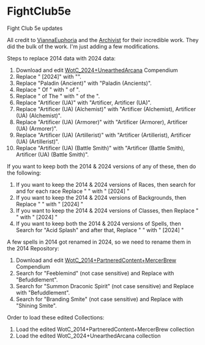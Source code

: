 # FightClub5e
Fight Club 5e updates

All credit to [ViannaEuphoria](https://www.reddit.com/user/ViannaEuphoria/) and the [Archivist](https://www.reddit.com/user/FightClub_Archivist/) for their incredible work. They did the bulk of the work. I'm just adding a few modifications.

Steps to replace 2014 data with 2024 data:
1. Download and edit [WotC_2024+UnearthedArcana](https://github.com/vidalvanbergen/FightClub5eXML/releases/download/2024.12.31/WotC_2024+UnearthedArcana.xml) Compendium
2. Replace " [2024]" with "".
3. Replace "Paladin (Ancient)" with "Paladin (Ancients)".
4. Replace " Of " with " of ".
5. Replace " of The " with " of the ".
6. Replace "Artificer (UA)</classes>" with "Artificer, Artificer (UA)</classes>".
7. Replace "Artificer (UA) (Alchemist)</classes>" with "Artificer (Alchemist), Artificer (UA) (Alchemist)</classes>".
8. Replace "Artificer (UA) (Armorer)</classes>" with "Artificer (Armorer), Artificer (UA) (Armorer)</classes>".
9. Replace "Artificer (UA) (Artillerist)</classes>" with "Artificer (Artillerist), Artificer (UA) (Artillerist)</classes>".
10. Replace "Artificer (UA) (Battle Smith)</classes>" with "Artificer (Battle Smith), Artificer (UA) (Battle Smith)</classes>".

If you want to keep both the 2014 & 2024 versions of any of these, then do the following:
1. If you want to keep the 2014 & 2024 versions of Races, then search for <race> and for each race
   Replace "</name>
    <size>" with " [2024]</name>
    <size>"
2. If you want to keep the 2014 & 2024 versions of Backgrounds, then
   Replace "</name>
    <proficiency>" with " [2024]</name>
    <proficiency>"
3. If you want to keep the 2014 & 2024 versions of Classes, then
   Replace "</name>
    <hd>" with " [2024]</name>
    <hd>"
4. If you want to keep both the 2014 & 2024 versions of Spells, then
   Search for "<name>Acid Splash" and after that,
   Replace "</name>
    <level>" with " [2024]</name>
    <level>"

A few spells in 2014 got renamed in 2024, so we need to rename them in the 2014 Repository:
1. Download and edit [WotC_2014+PartneredContent+MercerBrew](https://github.com/vidalvanbergen/FightClub5eXML/releases/download/2024.12.31/WotC_2014+PartneredContent+MercerBrew.xml) Compendium
2. Search for "Feeblemind" (not case sensitive) and Replace with "Befuddlement".
3. Search for "Summon Draconic Spirit" (not case sensitive) and Replace with "Befuddlement".
4. Search for "Branding Smite" (not case sensitive) and Replace with "Shining Smite".

Order to load these edited Collections:
1. Load the edited WotC_2014+PartneredContent+MercerBrew collection
2. Load the edited WotC_2024+UnearthedArcana collection
